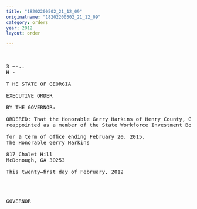 ```yaml
---
title: "18202200502_21_12_09"
originalname: "18202200502_21_12_09"
category: orders
year: 2012
layout: order

---
```

<pre>
   

3 ~-..
H -

T HE STATE OF GEORGIA

EXECUTIVE ORDER

BY THE GOVERNOR:

ORDERED: That the Honorable Gerry Harkins of Henry County, Georgia, is
reappointed as a member of the State Workforce Investment Board,

for a term of ofﬁce ending February 20, 2015.
The Honorable Gerry Harkins

817 Chalet Hill
McDonough, GA 30253

This twenty—ﬁrst day of February, 2012

   
    

GOVERNOR

</pre>
